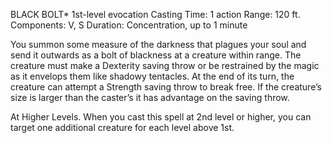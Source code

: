 
BLACK BOLT*
1st-­level evocation
Casting Time: 1 action
Range: 120 ft.
Components: V, S
Duration: Concentration, up to 1 minute

You summon some measure of the darkness that plagues your soul and send it outwards as a bolt of blackness at a creature within range. The creature must make a Dexterity saving throw or be restrained by the magic as it envelops them like shadowy tentacles. At the end of its turn, the creature can attempt a Strength saving throw to break free. If the creature’s size is larger than the caster’s it has advantage on the saving throw.

At Higher Levels. When you cast this spell at 2nd level or higher, you can target one additional creature for each level above 1st.
